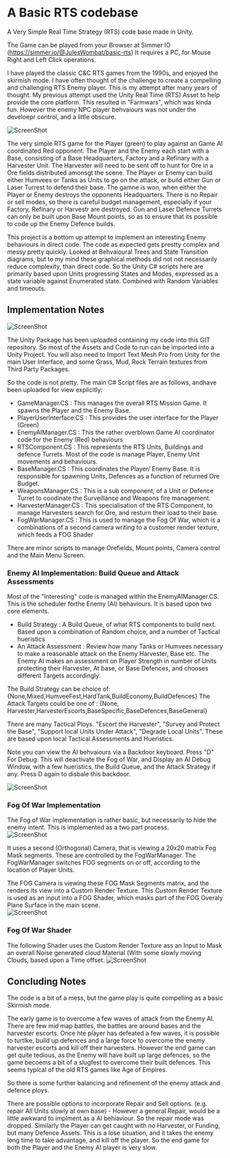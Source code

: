 # A Basic RTS codebase
A Very Simple Real Time Strategy (RTS) code base made in Unity.

The Game can be played from your Browser at Simmer IO   (https://simmer.io/@JulesWombat/basic-rts)  It requires a PC, for Mouse Right and Left Click operations. 


I have played the classic C&C RTS games from the 1990s, and enjoyed the skirmish mode. I have often thought of the challenge to create a compelling and challenging RTS Enemy player. This is my attempt after many years of thought.  My previous attempt  used the Unity Real Time (RTS) Asset to help provide the core platform. This resulted in "Farmwars", which was kinda fun. However the enemy NPC player behvaiours was not under the develoepr control, and a little obscure.

![ScreenShot](OverviewPic.PNG)

The very simple RTS game for the Player (green) to play against an Game AI coordinated Red opponent. The Player and the Enemy each start with a Base, consisting of a Base Headquarters, Factory and a Refinary with a Harvester Unit. The Harvester will need to be sent off to hunt for Ore in a Ore fields distributed amonsgt the scene. The Player or Enemy can build either Humvees or Tanks as Units to go on the attack, or build either Gun  or Laser Turrest to defend their base.  The gamne is won, when either the Player or Enemy destroys the opponents Headquarters.  There is no Repair or sell modes, so there is careful budget management, especially if your Factory, Refinary or Harvestr are destroyed. Gun and Laser Defence Turrets can only be built upon Base Mount points, so as to ensure that its possible to code up the Enemy Defence builds.     

This project is a bottom up attempt to implement an interesting Enemy behaviours in direct code. The code as expected gets prestty complex and messy pretty quickly. Looked at Behvaioural Trees and State Transition diagrams, but to my mind these graphical methods did not not necessarily reduce complexity, than direct code. So the Unity C# scripts here are primarily based upon Units progressing States and Modes, expressed as a state variable against Enumerated state.  Combined with Random Variables and timeouts. 

## Implementation Notes ##

![ScreenShot](HarvesterPic.PNG)

The Unity Package has been uploaded containing my code into this GIT repository. So most of the Assets and Code to run can be imported into a Unity Project. You will also need to Import Text Mesh Pro from Unity for the main User Interface, and some Grass, Mud, Rock Terrain textures from Third Party Packages. 

So the code is not pretty.  The main C# Script files are as follows, andhave been uploaded for view explicitly: 

-   GameManager.CS           :  This manages the overall RTS Mission Game. It spawns the Player and the Enemy Base.  
-   PlayerUserInterface.CS   :  This provides the user interface for the Player (Green)  
-   EnemyAIManager.CS        :  This the rather overblown Game AI coordinator code for the Enemy (Red) behaviours 
-   RTSComponent.CS          : This represents the RTS Units, Buildings and defence Turrets. Most of the code is manage Player, Enemy Unit movements and behaviours.  
-   BaseManager.CS           : This coordinates the Player/ Enemy Base. It is responsible for spawning Units, Defences as a function of returned Ore Budget. 
-   WeaponsManager.CS        : This is a sub component, of a Unit or Defence Turret to coodinate the Surveillance and Weapons fire management.
-   HarvesterManager.CS      : This specialisation of the RTS Component, to manage Harvesters search for Ore, and resturn their load to their base.
-   FogWarManager.CS         : This is used to manage the Fog Of War, which is a combinations of a second camera writing to a customer render texture, which feeds a FOG Shader  

  There are minor scripts to manage Orefields, Mount points, Camera control and the Main Menu Screen. 

### Enemy AI Implementation: Build Queue and Attack Assessments ###

Most of the "Interesting" code is managed within the EnemyAIManager.CS.  This is the scheduler forthe Enemy (AI) behaviours. It is based upon two core elements.
-   Build Strategy            :  A Build Queue, of what RTS components to build next. Based upon a combination of Random choice, and a number of Tactical hueristics
-   An Attack Assessment      :  Review how many Tanks or Humvees necessary to make a reasonable attack on the Enemy Harvester, Base etc.  The Enemy AI makes an assessment on Player Strength in number of Units protecting their Harvester, At base, or Base Defences, and chooses different Targets accordingly.  

The Build Strategy can be choice of: {None,Mixed,HumveeFest,HardTank,BuildEconomy,BuildDefences}
The Attack Targets could be one of : {None, Harvester,HarvesterEscorts,BaseSpecific,BaseDefences,BaseGeneral}

There are many Tactical Ploys. "Escort the Harvester", "Survey and Protect the Base", "Support local Units Under Attack", "Degrade Local Units". These are based upon local Tactical Assessments and Hueristics. 

Note you can view the AI behvaiours via a Backdoor keyboard. Press "D" For Debug. This will deactivate the Fog of War, and Display an AI Debug Window, with a few hueristics, the Build Queue, and the Attack Strategy if any. Press D again to disbale this backdoor. 
 
![ScreenShot](SimpleBattle.PNG)
  
### Fog Of War Implementation ###
The Fog of War implementation is rather basic, but necessarily to hide the enemy intent.  This is implemented as a two part process.  
![ScreenShot](FOG1.PNG)

It uses a second (Orthogonal) Camera, that is viewing a 20x20 matrix Fog Mask segments. These are controlled by the FogWarManager. The FogWarManager switches FOG segments on or off, according to the location of Player Units. 

The FOG Camera is viewing these FOG Mask Segments matrix, and the renders its view into a Custom Render Texture. This Custom Render Texture is used as an input into a FOG Shader, which masks part of the FOG Overaly Plane Surface in the main scene.  
![ScreenShot](FOG2.PNG)

### Fog Of War Shader ###
The following Shader uses the Custom Render Texture ass an Input to Mask an overall Noise generated cloud Material (With some slowly moving Clouds, based upon a Time offset.
![ScreenShot](FOGShader.PNG)


## Concluding Notes ##

The code is a bit of a mess, but the game play is quite compelling as a basic Skirmish mode.

The early game is to overcome a few waves of attack from the Enemy AI.  There are few mid map battles, the battles are around bases and the harvester escorts.  Once hte player has defeated a few waves, it is possible to turtlke, build up defences and a large force to overcome the enemy harvester escorts and kill off their harvesters.  However the end game can get quite tedious, as the Enemy will have built up large defences, so the game becoems a bit of a slugfest to overcome their built defences.  This seems typical of the old RTS games like Age of Empires. 

So there is some further balancing and refinement of the enemy attack and defence ploys.  

There are possible options to incorporate Repair and Sell options. (e.g. repair All Units slowly at own base) - However a general Repair, would be a little awkward to implment as a AI behiaviour. So the repair mode was dropped. Similarly the Player can get caught with no Harvester, or Funding, but many Defence Assets.  This is a lose situation, and it takes the enemy long time to take advantage, and kill off the player.  So the end game for both the Player and the Enemy AI player is very slow.


